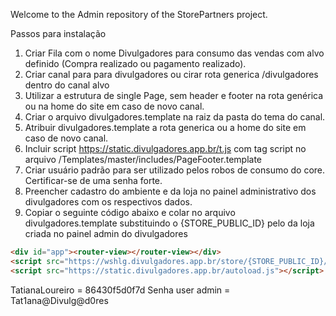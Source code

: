 Welcome to the Admin repository of the StorePartners project.

Passos para instalação 
1. Criar Fila com o nome Divulgadores para consumo das vendas com alvo definido (Compra realizado ou pagamento realizado).
2. Criar canal para para divulgadores ou cirar rota generica /divulgadores dentro do canal alvo
3. Utilizar a estrutura de single Page, sem header e footer na rota genérica ou na home do site em caso de novo canal.
4. Criar o arquivo divulgadores.template na raiz da pasta do tema do canal.
5. Atribuir divulgadores.template a rota generica ou a home do site em caso de novo canal.
6. Incluir script https://static.divulgadores.app.br/t.js com tag script no arquivo /Templates/master/includes/PageFooter.template
7. Criar usuário padrão para ser utilizado pelos robos de consumo do core. Certificar-se de uma senha forte. 
8. Preencher cadastro do ambiente e da loja no painel administrativo dos divulgadores com os respectivos dados.
9. Copiar o seguinte código abaixo e colar no arquivo divulgadores.template substituindo o {STORE_PUBLIC_ID} pelo da loja criada no painel admin do divulgadores

```html
<div id="app"><router-view></router-view></div>
<script src="https://wshlg.divulgadores.app.br/store/{STORE_PUBLIC_ID}/configs/dynamic/js"></script>
<script src="https://static.divulgadores.app.br/autoload.js"></script>
```


TatianaLoureiro = 86430f5d0f7d
Senha user admin = Tat1ana@Divulg@d0res